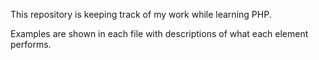 This repository is keeping track of my work while learning PHP.

Examples are shown in each file with descriptions of what each element performs. 
